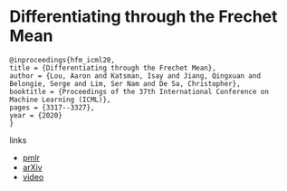 # Differentiating through the Frechet Mean

```
@inproceedings{hfm_icml20,
title = {Differentiating through the Frechet Mean},
author = {Lou, Aaron and Katsman, Isay and Jiang, Qingxuan and Belongie, Serge and Lim, Ser Nam and De Sa, Christopher},
booktitle = {Proceedings of the 37th International Conference on Machine Learning (ICML)},
pages = {3317--3327},
year = {2020}
}
```

links
- [pmlr](http://proceedings.mlr.press/v119/lou20a.html)
- [arXiv](https://arxiv.org/abs/2003.00335)
- [video](https://slideslive.com/38927803)
